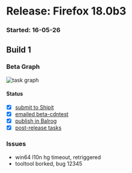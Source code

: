 # Release: Firefox 18.0b3

### Started: 16-05-26

## Build 1

### Beta Graph
![task graph](https://tools.taskcluster.net/task-group-inspector/#1234567)


#### Status
- [x] [submit to Shipit](https://wiki.mozilla.org/Release:Release_Automation_on_Mercurial:Starting_a_Release#Submit_to_Ship_It)
- [x] [emailed beta-cdntest](../how-tos/relpro.md#1-email-drivers-re-release-live-on-cdntest-channel)
- [x] [publish in Balrog](../how-tos/relpro.md#3-publish-in-balrog)
- [x] [post-release tasks](../how-tos/relpro.md#4-post-release-step)

### Issues
- win64 l10n hg timeout, retriggered
- tooltool borked, bug 12345


